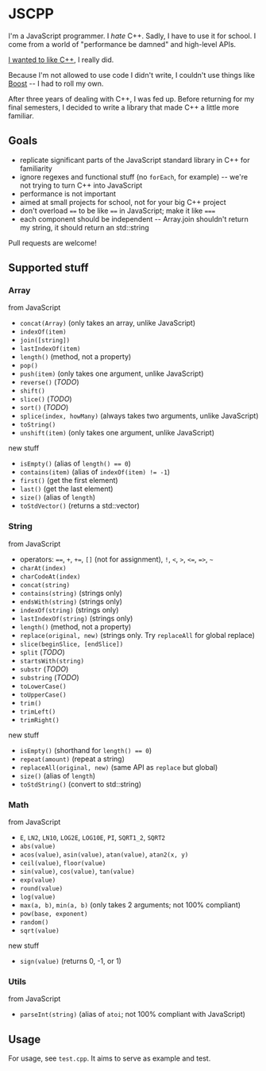 JSCPP
=====

I'm a JavaScript programmer. I *hate* C++. Sadly, I have to use it for school. I come from a world of "performance be damned" and high-level APIs.

[I wanted to like C++](http://programmers.stackexchange.com/questions/196369/how-can-i-learn-to-like-c), I really did.

Because I'm not allowed to use code I didn't write, I couldn't use things like [Boost](http://www.boost.org/) -- I had to roll my own.

After three years of dealing with C++, I was fed up. Before returning for my final semesters, I decided to write a library that made C++ a little more familiar.

Goals
-----

- replicate significant parts of the JavaScript standard library in C++ for familiarity
- ignore regexes and functional stuff (no `forEach`, for example) -- we're not trying to turn C++ into JavaScript
- performance is not important
- aimed at small projects for school, not for your big C++ project
- don't overload `==` to be like `==` in JavaScript; make it like `===`
- each component should be independent -- Array.join shouldn't return my string, it should return an std::string

Pull requests are welcome!

Supported stuff
---------------

### Array

from JavaScript

- `concat(Array)` (only takes an array, unlike JavaScript)
- `indexOf(item)`
- `join([string])`
- `lastIndexOf(item)`
- `length()` (method, not a property)
- `pop()`
- `push(item)` (only takes one argument, unlike JavaScript)
- `reverse()` (*TODO*)
- `shift()`
- `slice()` (*TODO*)
- `sort()` (*TODO*)
- `splice(index, howMany)` (always takes two arguments, unlike JavaScript)
- `toString()`
- `unshift(item)` (only takes one argument, unlike JavaScript)

new stuff

- `isEmpty()` (alias of `length() == 0`)
- `contains(item)` (alias of `indexOf(item) != -1`)
- `first()` (get the first element)
- `last()` (get the last element)
- `size()` (alias of `length`)
- `toStdVector()` (returns a std::vector)

### String

from JavaScript

- operators: `==`, `+`, `+=`, `[]` (not for assignment), `!`, `<`, `>`, `<=`, `=>`, `~`
- `charAt(index)`
- `charCodeAt(index)`
- `concat(string)`
- `contains(string)` (strings only)
- `endsWith(string)` (strings only)
- `indexOf(string)` (strings only)
- `lastIndexOf(string)` (strings only)
- `length()` (method, not a property)
- `replace(original, new)` (strings only. Try `replaceAll` for global replace)
- `slice(beginSlice, [endSlice])`
- `split` (*TODO*)
- `startsWith(string)`
- `substr` (*TODO*)
- `substring` (*TODO*)
- `toLowerCase()`
- `toUpperCase()`
- `trim()`
- `trimLeft()`
- `trimRight()`

new stuff

- `isEmpty()` (shorthand for `length() == 0`)
- `repeat(amount)` (repeat a string)
- `replaceAll(original, new)` (same API as `replace` but global)
- `size()` (alias of `length`)
- `toStdString()` (convert to std::string)

### Math

from JavaScript

- `E`, `LN2`, `LN10`, `LOG2E`, `LOG10E`, `PI`, `SQRT1_2`, `SQRT2`
- `abs(value)`
- `acos(value)`, `asin(value)`, `atan(value)`, `atan2(x, y)`
- `ceil(value)`, `floor(value)`
- `sin(value)`, `cos(value)`, `tan(value)`
- `exp(value)`
- `round(value)`
- `log(value)`
- `max(a, b)`, `min(a, b)` (only takes 2 arguments; not 100% compliant)
- `pow(base, exponent)`
- `random()`
- `sqrt(value)`

new stuff

- `sign(value)` (returns 0, -1, or 1)

### Utils

from JavaScript

- `parseInt(string)` (alias of `atoi`; not 100% compliant with JavaScript)

Usage
-----

For usage, see `test.cpp`. It aims to serve as example and test.
